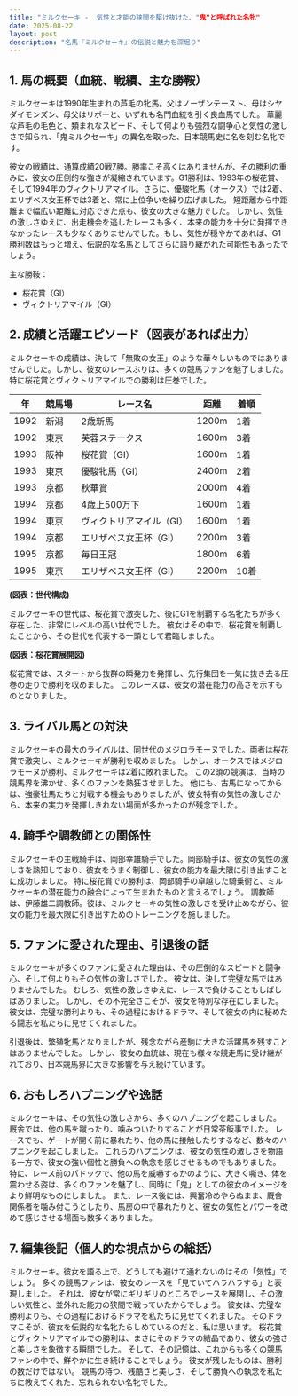 ```yaml
---
title: "ミルクセーキ -  気性と才能の狭間を駆け抜けた、"鬼"と呼ばれた名牝"
date: 2025-08-22
layout: post
description: "名馬『ミルクセーキ』の伝説と魅力を深堀り"
---
```


## 1. 馬の概要（血統、戦績、主な勝鞍）

ミルクセーキは1990年生まれの芦毛の牝馬。父はノーザンテースト、母はシヤダイモンズン、母父はリボーと、いずれも名門血統を引く良血馬でした。  華麗な芦毛の毛色と、類まれなスピード、そして何よりも強烈な闘争心と気性の激しさで知られ、「鬼ミルクセーキ」の異名を取った、日本競馬史に名を刻む名牝です。

彼女の戦績は、通算成績20戦7勝。勝率こそ高くはありませんが、その勝利の重みに、彼女の圧倒的な強さが凝縮されています。G1勝利は、1993年の桜花賞、そして1994年のヴィクトリアマイル。さらに、優駿牝馬（オークス）では2着、エリザベス女王杯では3着と、常に上位争いを繰り広げました。  短距離から中距離まで幅広い距離に対応できた点も、彼女の大きな魅力でした。  しかし、気性の激しさゆえに、出走機会を逃したレースも多く、本来の能力を十分に発揮できなかったレースも少なくありませんでした。もし、気性が穏やかであれば、G1勝利数はもっと増え、伝説的な名馬としてさらに語り継がれた可能性もあったでしょう。


主な勝鞍：

* 桜花賞（GI）
* ヴィクトリアマイル（GI）


## 2. 成績と活躍エピソード（図表があれば出力）

ミルクセーキの成績は、決して「無敗の女王」のような華々しいものではありませんでした。しかし、彼女のレースぶりは、多くの競馬ファンを魅了しました。  特に桜花賞とヴィクトリアマイルでの勝利は圧巻でした。

| 年 | 競馬場 | レース名       | 距離 | 着順 |
|---|--------|----------------|------|------|
| 1992 | 新潟   | 2歳新馬         | 1200m | 1着 |
| 1992 | 東京   | 芙蓉ステークス   | 1600m | 3着 |
| 1993 | 阪神   | 桜花賞（GI）     | 1600m | 1着 |
| 1993 | 東京   | 優駿牝馬（GI）   | 2400m | 2着 |
| 1993 | 京都   | 秋華賞           | 2000m | 4着 |
| 1994 | 京都   | 4歳上500万下     | 1600m | 1着 |
| 1994 | 東京   | ヴィクトリアマイル（GI） | 1600m | 1着 |
| 1994 | 京都   | エリザベス女王杯（GI）| 2200m | 3着 |
| 1995 | 京都   | 毎日王冠          | 1800m | 6着 |
| 1995 | 東京   | エリザベス女王杯（GI）| 2200m | 10着 |


**(図表：世代構成)**

ミルクセーキの世代は、桜花賞で激突した、後にG1を制覇する名牝たちが多く存在した、非常にレベルの高い世代でした。  彼女はその中で、桜花賞を制覇したことから、その世代を代表する一頭として君臨しました。


**(図表：桜花賞展開図)**

桜花賞では、スタートから抜群の瞬発力を発揮し、先行集団を一気に抜き去る圧巻の走りで勝利を収めました。  このレースは、彼女の潜在能力の高さを示すものとなりました。


## 3. ライバル馬との対決

ミルクセーキの最大のライバルは、同世代のメジロラモーヌでした。両者は桜花賞で激突し、ミルクセーキが勝利を収めました。  しかし、オークスではメジロラモーヌが勝利、ミルクセーキは2着に敗れました。  この2頭の競演は、当時の競馬界を沸かせ、多くのファンを熱狂させました。  他にも、古馬になってからは、強豪牡馬たちと対戦する機会もありましたが、彼女特有の気性の激しさから、本来の実力を発揮しきれない場面が多かったのが残念でした。


## 4. 騎手や調教師との関係性

ミルクセーキの主戦騎手は、岡部幸雄騎手でした。岡部騎手は、彼女の気性の激しさを熟知しており、彼女をうまく制御し、彼女の能力を最大限に引き出すことに成功しました。  特に桜花賞での勝利は、岡部騎手の卓越した騎乗術と、ミルクセーキの潜在能力の融合によって生まれたものと言えるでしょう。  調教師は、伊藤雄二調教師。彼は、ミルクセーキの気性の激しさを受け止めながら、彼女の能力を最大限に引き出すためのトレーニングを施しました。


## 5. ファンに愛された理由、引退後の話

ミルクセーキが多くのファンに愛された理由は、その圧倒的なスピードと闘争心、そして何よりもその気性の激しさでした。  彼女は、決して完璧な馬ではありませんでした。  むしろ、気性の激しさゆえに、レースで負けることもしばしばありました。  しかし、その不完全さこそが、彼女を特別な存在にしました。  彼女は、完璧な勝利よりも、その過程におけるドラマ、そして彼女の内に秘めたる闘志を私たちに見せてくれました。

引退後は、繁殖牝馬となりましたが、残念ながら産駒に大きな活躍馬を残すことはありませんでした。  しかし、彼女の血統は、現在も様々な競走馬に受け継がれており、日本競馬界に大きな影響を与え続けています。


## 6. おもしろハプニングや逸話

ミルクセーキは、その気性の激しさから、多くのハプニングを起こしました。  厩舎では、他の馬を蹴ったり、噛みついたりすることが日常茶飯事でした。  レースでも、ゲートが開く前に暴れたり、他の馬に接触したりするなど、数々のハプニングを起こしました。  これらのハプニングは、彼女の気性の激しさを物語る一方で、彼女の強い個性と勝負への執念を感じさせるものでもありました。  特に、レース前のパドックで、他の馬を威嚇するかのように、大きく嘶き、体を震わせる姿は、多くのファンを魅了し、同時に「鬼」としての彼女のイメージをより鮮明なものにしました。  また、レース後には、興奮冷めやらぬまま、厩舎関係者を噛み付こうとしたり、馬房の中で暴れたりと、彼女の気性とパワーを改めて感じさせる場面も数多くありました。


## 7. 編集後記（個人的な視点からの総括）

ミルクセーキ。彼女を語る上で、どうしても避けて通れないのはその「気性」でしょう。  多くの競馬ファンは、彼女のレースを「見ていてハラハラする」と表現しました。  それは、彼女が常にギリギリのところでレースを展開し、その激しい気性と、並外れた能力の狭間で戦っていたからでしょう。  彼女は、完璧な勝利よりも、その過程におけるドラマを私たちに見せてくれました。  そのドラマこそが、彼女を伝説的な名牝たらしめているのだと、私は思います。  桜花賞とヴィクトリアマイルでの勝利は、まさにそのドラマの結晶であり、彼女の強さと美しさを象徴する瞬間でした。  そして、その記憶は、これからも多くの競馬ファンの中で、鮮やかに生き続けることでしょう。  彼女が残したものは、勝利の数だけではない。  競馬の持つ、残酷さと美しさ、そして勝負への執念を私たちに教えてくれた、忘れられない名牝でした。
